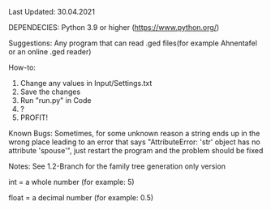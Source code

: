 Last Updated: 30.04.2021

DEPENDECIES:
    Python 3.9 or higher (https://www.python.org/)
    
Suggestions:
    Any program that can read .ged files(for example Ahnentafel or an online .ged reader)

How-to:
1. Change any values in Input/Settings.txt
2. Save the changes
3. Run "run.py" in Code
4. ?
5. PROFIT!

Known Bugs:
	Sometimes, for some unknown reason a string ends up in the wrong place leading to an error that says "AttributeError: 'str' object has no attribute 'spouse'", just restart the program and the problem should be fixed

Notes:
See 1.2-Branch for the family tree generation only version

int = a whole number (for example: 5)

float = a decimal number (for example: 0.5)
